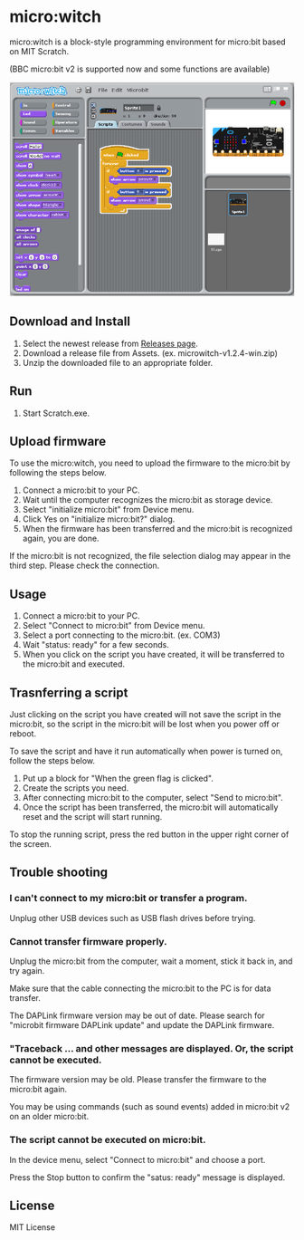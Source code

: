 # micro:witch
micro:witch is a block-style programming environment for micro:bit based on MIT Scratch.

(BBC micro:bit v2 is supported now and some functions are available)

![screenshot1](https://raw.githubusercontent.com/EiichiroIto/microwitch/master/doc/images/screenshot1.png)

## Download and Install
1. Select the newest release from [Releases page](https://github.com/EiichiroIto/microwitch/releases).
1. Download a release file from Assets. (ex. microwitch-v1.2.4-win.zip)
1. Unzip the downloaded file to an appropriate folder.

## Run
1. Start Scratch.exe.

## Upload firmware
To use the micro:witch, you need to upload the firmware to the micro:bit by following the steps below.

1. Connect a micro:bit to your PC.
1. Wait until the computer recognizes the micro:bit as storage device.
1. Select "initialize micro:bit" from Device menu.
1. Click Yes on "initialize micro:bit?" dialog.
1. When the firmware has been transferred and the micro:bit is recognized again, you are done.

If the micro:bit is not recognized, the file selection dialog may appear in the third step. Please check the connection.

## Usage
1. Connect a micro:bit to your PC.
1. Select "Connect to micro:bit" from Device menu.
1. Select a port connecting to the micro:bit. (ex. COM3)
1. Wait "status: ready" for a few seconds.
1. When you click on the script you have created, it will be transferred to the micro:bit and executed.

## Trasnferring a script
Just clicking on the script you have created will not save the script
in the micro:bit, so the script in the micro:bit will be lost when you
power off or reboot.

To save the script and have it run automatically when power is turned
on, follow the steps below.

1. Put up a block for "When the green flag is clicked".
1. Create the scripts you need.
1. After connecting micro:bit to the computer, select "Send to micro:bit".
1. Once the script has been transferred, the micro:bit will automatically reset and the script will start running.

To stop the running script, press the red button in the upper right corner of the screen.

## Trouble shooting
### I can't connect to my micro:bit or transfer a program.
Unplug other USB devices such as USB flash drives before trying.

### Cannot transfer firmware properly.
Unplug the micro:bit from the computer, wait a moment, stick it back in, and try again.

Make sure that the cable connecting the micro:bit to the PC is for data transfer.

The DAPLink firmware version may be out of date. Please search for
"microbit firmware DAPLink update" and update the DAPLink firmware.

### "Traceback ... and other messages are displayed. Or, the script cannot be executed.
The firmware version may be old. Please transfer the firmware to the micro:bit again.

You may be using commands (such as sound events) added in micro:bit v2 on an older micro:bit.

### The script cannot be executed on micro:bit.
In the device menu, select "Connect to micro:bit" and choose a port.

Press the Stop button to confirm the "satus: ready" message is displayed.

## License
MIT License
